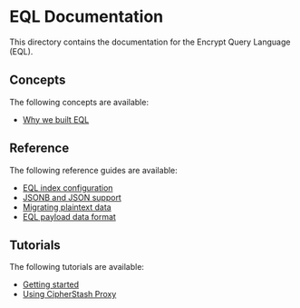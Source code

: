 # EQL Documentation

This directory contains the documentation for the Encrypt Query Language (EQL).

## Concepts

The following concepts are available:

- [Why we built EQL](concepts/WHY.md)

## Reference

The following reference guides are available:

- [EQL index configuration](reference/INDEX.md)
- [JSONB and JSON support](reference/JSON.md)
- [Migrating plaintext data](reference/MIGRATOR.md)
- [EQL payload data format](reference/PAYLOAD.md)

## Tutorials

The following tutorials are available:

- [Getting started](tutorials/GETTINGSTARTED.md)
- [Using CipherStash Proxy](tutorials/PROXY.md)